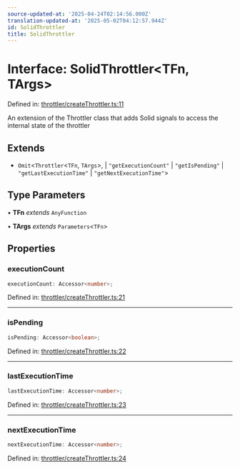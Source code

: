 ```yaml
---
source-updated-at: '2025-04-24T02:14:56.000Z'
translation-updated-at: '2025-05-02T04:12:57.944Z'
id: SolidThrottler
title: SolidThrottler
---
```


<!-- DO NOT EDIT: this page is autogenerated from the type comments -->

# Interface: SolidThrottler\<TFn, TArgs\>

Defined in: [throttler/createThrottler.ts:11](https://github.com/TanStack/pacer/blob/main/packages/solid-pacer/src/throttler/createThrottler.ts#L11)

An extension of the Throttler class that adds Solid signals to access the internal state of the throttler

## Extends

- `Omit`\<`Throttler`\<`TFn`, `TArgs`\>, 
  \| `"getExecutionCount"`
  \| `"getIsPending"`
  \| `"getLastExecutionTime"`
  \| `"getNextExecutionTime"`\>

## Type Parameters

• **TFn** *extends* `AnyFunction`

• **TArgs** *extends* `Parameters`\<`TFn`\>

## Properties

### executionCount

```ts
executionCount: Accessor<number>;
```

Defined in: [throttler/createThrottler.ts:21](https://github.com/TanStack/pacer/blob/main/packages/solid-pacer/src/throttler/createThrottler.ts#L21)

***

### isPending

```ts
isPending: Accessor<boolean>;
```

Defined in: [throttler/createThrottler.ts:22](https://github.com/TanStack/pacer/blob/main/packages/solid-pacer/src/throttler/createThrottler.ts#L22)

***

### lastExecutionTime

```ts
lastExecutionTime: Accessor<number>;
```

Defined in: [throttler/createThrottler.ts:23](https://github.com/TanStack/pacer/blob/main/packages/solid-pacer/src/throttler/createThrottler.ts#L23)

***

### nextExecutionTime

```ts
nextExecutionTime: Accessor<number>;
```

Defined in: [throttler/createThrottler.ts:24](https://github.com/TanStack/pacer/blob/main/packages/solid-pacer/src/throttler/createThrottler.ts#L24)
